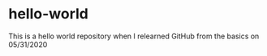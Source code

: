 # hello-world
This is a hello world repository when I relearned GitHub from the basics on 05/31/2020
